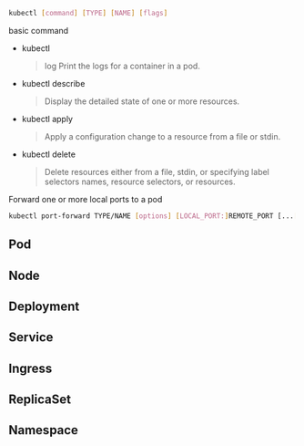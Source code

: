 ```bash
kubectl [command] [TYPE] [NAME] [flags]
```
basic command

- kubectl 
    > log Print the logs for a container in a pod.
- kubectl describe 
    > Display the detailed state of one or more resources.
- kubectl apply 
    > Apply a configuration change to a resource from a file or stdin.
- kubectl delete 
    > Delete resources either from a file, stdin, or specifying label selectors names, resource selectors, or resources.


Forward one or more local ports to a pod
```bash
kubectl port-forward TYPE/NAME [options] [LOCAL_PORT:]REMOTE_PORT [...[LOCAL_PORT_N:]REMOTE_PORT_N]
```


## Pod
## Node
## Deployment
## Service
## Ingress
## ReplicaSet 
## Namespace 
